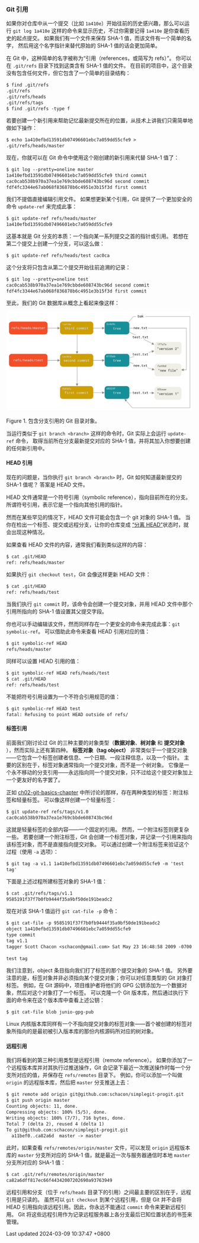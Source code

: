### Git 引用

如果你对仓库中从一个提交（比如
`1a410e`）开始往前的历史感兴趣，那么可以运行 `git log 1a410e`
这样的命令来显示历史，不过你需要记得 `1a410e` 是你查看历史的起点提交。
如果我们有一个文件来保存 SHA-1 值，而该文件有一个简单的名字，
然后用这个名字指针来替代原始的 SHA-1 值的话会更加简单。

在 Git 中，这种简单的名字被称为“引用（references，或简写为 refs）”。
你可以在 `.git/refs` 目录下找到这类含有 SHA-1 值的文件。
在目前的项目中，这个目录没有包含任何文件，但它包含了一个简单的目录结构：

```shell
$ find .git/refs
.git/refs
.git/refs/heads
.git/refs/tags
$ find .git/refs -type f
```

若要创建一个新引用来帮助记忆最新提交所在的位置，从技术上讲我们只需简单地做如下操作：

```shell
$ echo 1a410efbd13591db07496601ebc7a059dd55cfe9 > .git/refs/heads/master
```

现在，你就可以在 Git 命令中使用这个刚创建的新引用来代替 SHA-1 值了：

```shell
$ git log --pretty=oneline master
1a410efbd13591db07496601ebc7a059dd55cfe9 third commit
cac0cab538b970a37ea1e769cbbde608743bc96d second commit
fdf4fc3344e67ab068f836878b6c4951e3b15f3d first commit
```

我们不提倡直接编辑引用文件。 如果想更新某个引用，Git
提供了一个更加安全的命令 `update-ref` 来完成此事：

```shell
$ git update-ref refs/heads/master 1a410efbd13591db07496601ebc7a059dd55cfe9
```

这基本就是 Git 分支的本质：一个指向某一系列提交之首的指针或引用。
若想在第二个提交上创建一个分支，可以这么做：

```shell
$ git update-ref refs/heads/test cac0ca
```

这个分支将只包含从第二个提交开始往前追溯的记录：

```shell
$ git log --pretty=oneline test
cac0cab538b970a37ea1e769cbbde608743bc96d second commit
fdf4fc3344e67ab068f836878b6c4951e3b15f3d first commit
```

至此，我们的 Git 数据库从概念上看起来像这样：

![包含分支引用的 Git 目录对象。](../../../../../images/progit/data-model-4.png)

Figure 1. 包含分支引用的 Git 目录对象。

当运行类似于 `git branch <branch>` 这样的命令时，Git 实际上会运行
`update-ref` 命令， 取得当前所在分支最新提交对应的 SHA-1
值，并将其加入你想要创建的任何新引用中。

#### HEAD 引用

现在的问题是，当你执行 `git branch <branch>` 时，Git 如何知道最新提交的
SHA-1 值呢？ 答案是 HEAD 文件。

HEAD 文件通常是一个符号引用（symbolic reference），指向目前所在的分支。
所谓符号引用，表示它是一个指向其他引用的指针。

然而在某些罕见的情况下，HEAD 文件可能会包含一个 git 对象的 SHA-1 值。
当你在检出一个标签、提交或远程分支，让你的仓库变成 [“分离
HEAD”](https://git-scm.com/docs/git-checkout#_detached_head)状态时，就会出现这种情况。

如果查看 HEAD 文件的内容，通常我们看到类似这样的内容：

```shell
$ cat .git/HEAD
ref: refs/heads/master
```

如果执行 `git checkout test`，Git 会像这样更新 HEAD 文件：

```shell
$ cat .git/HEAD
ref: refs/heads/test
```

当我们执行 `git commit` 时，该命令会创建一个提交对象，并用 HEAD
文件中那个引用所指向的 SHA-1 值设置其父提交字段。

你也可以手动编辑该文件，然而同样存在一个更安全的命令来完成此事：`git symbolic-ref`。
可以借助此命令来查看 HEAD 引用对应的值：

```shell
$ git symbolic-ref HEAD
refs/heads/master
```

同样可以设置 HEAD 引用的值：

```shell
$ git symbolic-ref HEAD refs/heads/test
$ cat .git/HEAD
ref: refs/heads/test
```

不能把符号引用设置为一个不符合引用规范的值：

```shell
$ git symbolic-ref HEAD test
fatal: Refusing to point HEAD outside of refs/
```

#### 标签引用

前面我们刚讨论过 Git 的三种主要的对象类型（**数据对象**、**树对象** 和
**提交对象** ），然而实际上还有第四种。 **标签对象（tag object）**
非常类似于一个提交对象——它包含一个标签创建者信息、一个日期、一段注释信息，以及一个指针。
主要的区别在于，标签对象通常指向一个提交对象，而不是一个树对象。
它像是一个永不移动的分支引用——永远指向同一个提交对象，只不过给这个提交对象加上一个更友好的名字罢了。

正如
[ch02-git-basics-chapter](ch02-git-basics-chapter.md#ch02-git-basics-chapter)
中所讨论的那样，存在两种类型的标签：附注标签和轻量标签。
可以像这样创建一个轻量标签：

```shell
$ git update-ref refs/tags/v1.0 cac0cab538b970a37ea1e769cbbde608743bc96d
```

这就是轻量标签的全部内容——一个固定的引用。
然而，一个附注标签则更复杂一些。 若要创建一个附注标签，Git
会创建一个标签对象，并记录一个引用来指向该标签对象，而不是直接指向提交对象。
可以通过创建一个附注标签来验证这个过程（使用 `-a` 选项）：

```shell
$ git tag -a v1.1 1a410efbd13591db07496601ebc7a059dd55cfe9 -m 'test tag'
```

下面是上述过程所建标签对象的 SHA-1 值：

```shell
$ cat .git/refs/tags/v1.1
9585191f37f7b0fb9444f35a9bf50de191beadc2
```

现在对该 SHA-1 值运行 `git cat-file -p` 命令：

```shell
$ git cat-file -p 9585191f37f7b0fb9444f35a9bf50de191beadc2
object 1a410efbd13591db07496601ebc7a059dd55cfe9
type commit
tag v1.1
tagger Scott Chacon <schacon@gmail.com> Sat May 23 16:48:58 2009 -0700

test tag
```

我们注意到，object 条目指向我们打了标签的那个提交对象的 SHA-1 值。
另外要注意的是，标签对象并非必须指向某个提交对象；你可以对任意类型的 Git
对象打标签。 例如，在 Git 源码中，项目维护者将他们的 GPG
公钥添加为一个数据对象，然后对这个对象打了一个标签。 可以克隆一个 Git
版本库，然后通过执行下面的命令来在这个版本库中查看上述公钥：

```shell
$ git cat-file blob junio-gpg-pub
```

Linux
内核版本库同样有一个不指向提交对象的标签对象——首个被创建的标签对象所指向的是最初被引入版本库的那份内核源码所对应的树对象。

#### 远程引用

我们将看到的第三种引用类型是远程引用（remote reference）。
如果你添加了一个远程版本库并对其执行过推送操作，Git
会记录下最近一次推送操作时每一个分支所对应的值，并保存在 `refs/remotes`
目录下。 例如，你可以添加一个叫做 `origin` 的远程版本库，然后把 `master`
分支推送上去：

```shell
$ git remote add origin git@github.com:schacon/simplegit-progit.git
$ git push origin master
Counting objects: 11, done.
Compressing objects: 100% (5/5), done.
Writing objects: 100% (7/7), 716 bytes, done.
Total 7 (delta 2), reused 4 (delta 1)
To git@github.com:schacon/simplegit-progit.git
  a11bef0..ca82a6d  master -> master
```

此时，如果查看 `refs/remotes/origin/master` 文件，可以发现 `origin`
远程版本库的 `master` 分支所对应的 SHA-1
值，就是最近一次与服务器通信时本地 `master` 分支所对应的 SHA-1 值：

```shell
$ cat .git/refs/remotes/origin/master
ca82a6dff817ec66f44342007202690a93763949
```

远程引用和分支（位于 `refs/heads`
目录下的引用）之间最主要的区别在于，远程引用是只读的。 虽然可以
`git checkout` 到某个远程引用，但是 Git 并不会将 HEAD
引用指向该远程引用。因此，你永远不能通过 `commit` 命令来更新远程引用。
Git
将这些远程引用作为记录远程服务器上各分支最后已知位置状态的书签来管理。

Last updated 2024-03-09 10:37:47 +0800

